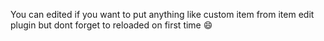 You can edited if you want to put anything like custom item from item edit plugin but dont forget to reloaded on first time 😄
